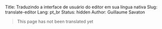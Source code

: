 Title: Traduzindo a interface de usuário do editor em sua língua nativa
Slug: translate-editor
Lang: pt_br
Status: hidden
Author: Guillaume Savaton

> This page has not been translated yet
